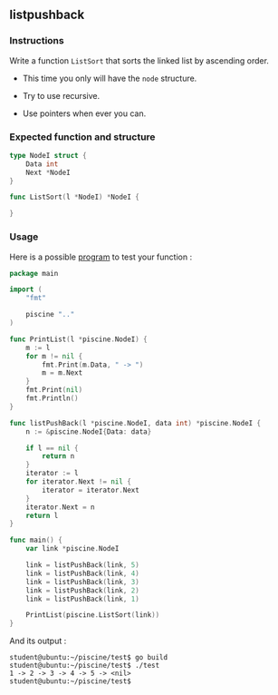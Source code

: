 ## listpushback

### Instructions

Write a function `ListSort` that sorts the linked list by ascending order.

- This time you only will have the `node` structure.

- Try to use recursive.

- Use pointers when ever you can.

### Expected function and structure

```go
type NodeI struct {
	Data int
	Next *NodeI
}

func ListSort(l *NodeI) *NodeI {

}
```

### Usage

Here is a possible [program](TODO-LINK) to test your function :

```go
package main

import (
	"fmt"

	piscine ".."
)

func PrintList(l *piscine.NodeI) {
	m := l
	for m != nil {
		fmt.Print(m.Data, " -> ")
		m = m.Next
	}
	fmt.Print(nil)
	fmt.Println()
}

func listPushBack(l *piscine.NodeI, data int) *piscine.NodeI {
	n := &piscine.NodeI{Data: data}

	if l == nil {
		return n
	}
	iterator := l
	for iterator.Next != nil {
		iterator = iterator.Next
	}
	iterator.Next = n
	return l
}

func main() {
	var link *piscine.NodeI

	link = listPushBack(link, 5)
	link = listPushBack(link, 4)
	link = listPushBack(link, 3)
	link = listPushBack(link, 2)
	link = listPushBack(link, 1)

	PrintList(piscine.ListSort(link))
}
```

And its output :

```console
student@ubuntu:~/piscine/test$ go build
student@ubuntu:~/piscine/test$ ./test
1 -> 2 -> 3 -> 4 -> 5 -> <nil>
student@ubuntu:~/piscine/test$
```
